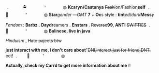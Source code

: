 ﹒　　　🏝️　　　　⁺　　　　◍
       **Kcaryn/Castanya**
~~Fash~~ion/Fashion**self**
﹒　　🌊　　　　⁺　　　　◍
**Star***gender*
—*GMT* **7** *+*
**Oc**s ~~style~~ : **tint***ed*/*dark***Mess***y*

*Fandom* : **Barbz** . **Daydr**eamers . **Enstars** . ~~Reverse~~**99**,
**ANTI** ~~SWIFTIES~~
﹒　🏮　　　　⁺　　　　◍
**Balinese, live in java** 

*Hinduism* , ~~Hate pajeets btw~~

**just interact with me, i don't care about**"~~DNI,interact just for friend,DNT.~~ ect!
﹒　　🍨　　　⁺　　　　◍



**Actually, check my Carrd to get more information about me** *!*!
